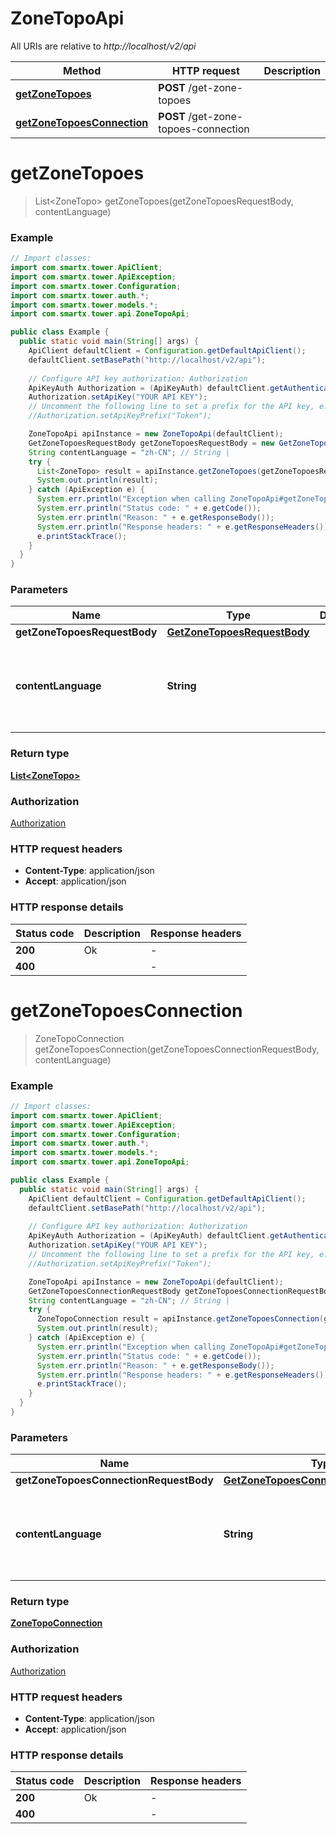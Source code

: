# ZoneTopoApi

All URIs are relative to *http://localhost/v2/api*

Method | HTTP request | Description
------------- | ------------- | -------------
[**getZoneTopoes**](ZoneTopoApi.md#getZoneTopoes) | **POST** /get-zone-topoes | 
[**getZoneTopoesConnection**](ZoneTopoApi.md#getZoneTopoesConnection) | **POST** /get-zone-topoes-connection | 


<a name="getZoneTopoes"></a>
# **getZoneTopoes**
> List&lt;ZoneTopo&gt; getZoneTopoes(getZoneTopoesRequestBody, contentLanguage)



### Example
```java
// Import classes:
import com.smartx.tower.ApiClient;
import com.smartx.tower.ApiException;
import com.smartx.tower.Configuration;
import com.smartx.tower.auth.*;
import com.smartx.tower.models.*;
import com.smartx.tower.api.ZoneTopoApi;

public class Example {
  public static void main(String[] args) {
    ApiClient defaultClient = Configuration.getDefaultApiClient();
    defaultClient.setBasePath("http://localhost/v2/api");
    
    // Configure API key authorization: Authorization
    ApiKeyAuth Authorization = (ApiKeyAuth) defaultClient.getAuthentication("Authorization");
    Authorization.setApiKey("YOUR API KEY");
    // Uncomment the following line to set a prefix for the API key, e.g. "Token" (defaults to null)
    //Authorization.setApiKeyPrefix("Token");

    ZoneTopoApi apiInstance = new ZoneTopoApi(defaultClient);
    GetZoneTopoesRequestBody getZoneTopoesRequestBody = new GetZoneTopoesRequestBody(); // GetZoneTopoesRequestBody | 
    String contentLanguage = "zh-CN"; // String | 
    try {
      List<ZoneTopo> result = apiInstance.getZoneTopoes(getZoneTopoesRequestBody, contentLanguage);
      System.out.println(result);
    } catch (ApiException e) {
      System.err.println("Exception when calling ZoneTopoApi#getZoneTopoes");
      System.err.println("Status code: " + e.getCode());
      System.err.println("Reason: " + e.getResponseBody());
      System.err.println("Response headers: " + e.getResponseHeaders());
      e.printStackTrace();
    }
  }
}
```

### Parameters

Name | Type | Description  | Notes
------------- | ------------- | ------------- | -------------
 **getZoneTopoesRequestBody** | [**GetZoneTopoesRequestBody**](GetZoneTopoesRequestBody.md)|  |
 **contentLanguage** | **String**|  | [optional] [default to en-US] [enum: zh-CN, en-US]

### Return type

[**List&lt;ZoneTopo&gt;**](ZoneTopo.md)

### Authorization

[Authorization](../README.md#Authorization)

### HTTP request headers

 - **Content-Type**: application/json
 - **Accept**: application/json

### HTTP response details
| Status code | Description | Response headers |
|-------------|-------------|------------------|
**200** | Ok |  -  |
**400** |  |  -  |

<a name="getZoneTopoesConnection"></a>
# **getZoneTopoesConnection**
> ZoneTopoConnection getZoneTopoesConnection(getZoneTopoesConnectionRequestBody, contentLanguage)



### Example
```java
// Import classes:
import com.smartx.tower.ApiClient;
import com.smartx.tower.ApiException;
import com.smartx.tower.Configuration;
import com.smartx.tower.auth.*;
import com.smartx.tower.models.*;
import com.smartx.tower.api.ZoneTopoApi;

public class Example {
  public static void main(String[] args) {
    ApiClient defaultClient = Configuration.getDefaultApiClient();
    defaultClient.setBasePath("http://localhost/v2/api");
    
    // Configure API key authorization: Authorization
    ApiKeyAuth Authorization = (ApiKeyAuth) defaultClient.getAuthentication("Authorization");
    Authorization.setApiKey("YOUR API KEY");
    // Uncomment the following line to set a prefix for the API key, e.g. "Token" (defaults to null)
    //Authorization.setApiKeyPrefix("Token");

    ZoneTopoApi apiInstance = new ZoneTopoApi(defaultClient);
    GetZoneTopoesConnectionRequestBody getZoneTopoesConnectionRequestBody = new GetZoneTopoesConnectionRequestBody(); // GetZoneTopoesConnectionRequestBody | 
    String contentLanguage = "zh-CN"; // String | 
    try {
      ZoneTopoConnection result = apiInstance.getZoneTopoesConnection(getZoneTopoesConnectionRequestBody, contentLanguage);
      System.out.println(result);
    } catch (ApiException e) {
      System.err.println("Exception when calling ZoneTopoApi#getZoneTopoesConnection");
      System.err.println("Status code: " + e.getCode());
      System.err.println("Reason: " + e.getResponseBody());
      System.err.println("Response headers: " + e.getResponseHeaders());
      e.printStackTrace();
    }
  }
}
```

### Parameters

Name | Type | Description  | Notes
------------- | ------------- | ------------- | -------------
 **getZoneTopoesConnectionRequestBody** | [**GetZoneTopoesConnectionRequestBody**](GetZoneTopoesConnectionRequestBody.md)|  |
 **contentLanguage** | **String**|  | [optional] [default to en-US] [enum: zh-CN, en-US]

### Return type

[**ZoneTopoConnection**](ZoneTopoConnection.md)

### Authorization

[Authorization](../README.md#Authorization)

### HTTP request headers

 - **Content-Type**: application/json
 - **Accept**: application/json

### HTTP response details
| Status code | Description | Response headers |
|-------------|-------------|------------------|
**200** | Ok |  -  |
**400** |  |  -  |

